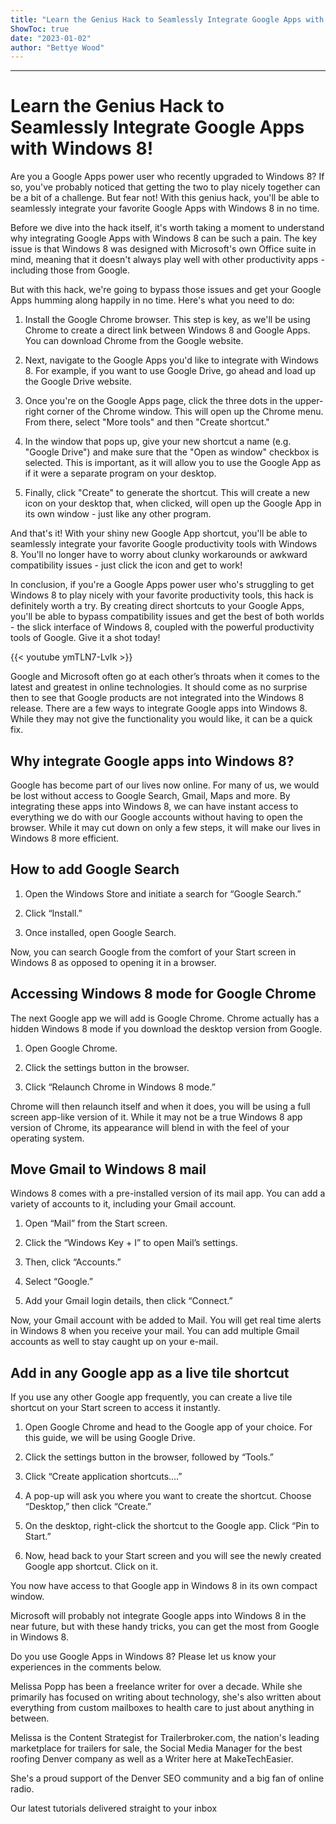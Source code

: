```yaml
---
title: "Learn the Genius Hack to Seamlessly Integrate Google Apps with Windows 8!"
ShowToc: true 
date: "2023-01-02"
author: "Bettye Wood"
---
```

*****
# Learn the Genius Hack to Seamlessly Integrate Google Apps with Windows 8!

Are you a Google Apps power user who recently upgraded to Windows 8? If so, you've probably noticed that getting the two to play nicely together can be a bit of a challenge. But fear not! With this genius hack, you'll be able to seamlessly integrate your favorite Google Apps with Windows 8 in no time.

Before we dive into the hack itself, it's worth taking a moment to understand why integrating Google Apps with Windows 8 can be such a pain. The key issue is that Windows 8 was designed with Microsoft's own Office suite in mind, meaning that it doesn't always play well with other productivity apps - including those from Google.

But with this hack, we're going to bypass those issues and get your Google Apps humming along happily in no time. Here's what you need to do:

1. Install the Google Chrome browser. This step is key, as we'll be using Chrome to create a direct link between Windows 8 and Google Apps. You can download Chrome from the Google website.

2. Next, navigate to the Google Apps you'd like to integrate with Windows 8. For example, if you want to use Google Drive, go ahead and load up the Google Drive website.

3. Once you're on the Google Apps page, click the three dots in the upper-right corner of the Chrome window. This will open up the Chrome menu. From there, select "More tools" and then "Create shortcut."

4. In the window that pops up, give your new shortcut a name (e.g. "Google Drive") and make sure that the "Open as window" checkbox is selected. This is important, as it will allow you to use the Google App as if it were a separate program on your desktop.

5. Finally, click "Create" to generate the shortcut. This will create a new icon on your desktop that, when clicked, will open up the Google App in its own window - just like any other program.

And that's it! With your shiny new Google App shortcut, you'll be able to seamlessly integrate your favorite Google productivity tools with Windows 8. You'll no longer have to worry about clunky workarounds or awkward compatibility issues - just click the icon and get to work!

In conclusion, if you're a Google Apps power user who's struggling to get Windows 8 to play nicely with your favorite productivity tools, this hack is definitely worth a try. By creating direct shortcuts to your Google Apps, you'll be able to bypass compatibility issues and get the best of both worlds - the slick interface of Windows 8, coupled with the powerful productivity tools of Google. Give it a shot today!

{{< youtube ymTLN7-LvIk >}} 



Google and Microsoft often go at each other’s throats when it comes to the latest and greatest in online technologies. It should come as no surprise then to see that Google products are not integrated into the Windows 8 release. There are a few ways to integrate Google apps into Windows 8. While they may not give the functionality you would like, it can be a quick fix.
 
## Why integrate Google apps into Windows 8?
 
Google has become part of our lives now online. For many of us, we would be lost without access to Google Search, Gmail, Maps and more. By integrating these apps into Windows 8, we can have instant access to everything we do with our Google accounts without having to open the browser. While it may cut down on only a few steps, it will make our lives in Windows 8 more efficient.
 
## How to add Google Search
 
1. Open the Windows Store and initiate a search for “Google Search.”
 

 
2. Click “Install.”
 
3. Once installed, open Google Search.
 
Now, you can search Google from the comfort of your Start screen in Windows 8 as opposed to opening it in a browser.
 
## Accessing Windows 8 mode for Google Chrome
 
The next Google app we will add is Google Chrome. Chrome actually has a hidden Windows 8 mode if you download the desktop version from Google.
 
1. Open Google Chrome.
 
2. Click the settings button in the browser.
 
3. Click “Relaunch Chrome in Windows 8 mode.”
 
Chrome will then relaunch itself and when it does, you will be using a full screen app-like version of it. While it may not be a true Windows 8 app version of Chrome, its appearance will blend in with the feel of your operating system.
 
## Move Gmail to Windows 8 mail
 
Windows 8 comes with a pre-installed version of its mail app. You can add a variety of accounts to it, including your Gmail account.
 
1. Open “Mail” from the Start screen.
 
2. Click the “Windows Key + I” to open Mail’s settings.
 
3. Then, click “Accounts.”
 
4. Select “Google.”
 
5. Add your Gmail login details, then click “Connect.”
 
Now, your Gmail account with be added to Mail. You will get real time alerts in Windows 8 when you receive your mail. You can add multiple Gmail accounts as well to stay caught up on your e-mail.
 
## Add in any Google app as a live tile shortcut
 
If you use any other Google app frequently, you can create a live tile shortcut on your Start screen to access it instantly.
 
1. Open Google Chrome and head to the Google app of your choice.  For this guide, we will be using Google Drive.
 
2. Click the settings button in the browser, followed by “Tools.”
 
3. Click “Create application shortcuts….”
 
4. A pop-up will ask you where you want to create the shortcut. Choose “Desktop,” then click “Create.”
 
5. On the desktop, right-click the shortcut to the Google app. Click “Pin to Start.”
 
5. Now, head back to your Start screen and you will see the newly created Google app shortcut. Click on it.
 
You now have access to that Google app in Windows 8 in its own compact window.
 
Microsoft will probably not integrate Google apps into Windows 8 in the near future, but with these handy tricks, you can get the most from Google in Windows 8.
 
Do you use Google Apps in Windows 8? Please let us know your experiences in the comments below.
 
Melissa Popp has been a freelance writer for over a decade.  While she primarily has focused on writing about technology, she's also written about everything from custom mailboxes to health care to just about anything in between.  



Melissa is the Content Strategist for Trailerbroker.com, the nation's leading marketplace for trailers for sale, the Social Media Manager for the best roofing Denver company as well as a Writer here at MakeTechEasier.



She's a proud support of the Denver SEO community and a big fan of online radio.
 
Our latest tutorials delivered straight to your inbox





